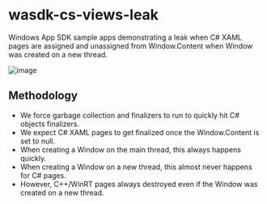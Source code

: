 # wasdk-cs-views-leak
Windows App SDK sample apps demonstrating a leak when C# XAML pages are assigned and unassigned from Window.Content when Window was created on a new thread.

![image](https://github.com/SamChaps/wasdk-cs-page-leak/assets/16784153/e492c44b-28f8-4413-a72c-2efb7e531f84)

## Methodology
- We force garbage collection and finalizers to run to quickly hit C# objects finalizers.
- We expect C# XAML pages to get finalized once the Window.Content is set to null.
- When creating a Window on the main thread, this always happens quickly.
- When creating a Window on a new thread, this almost never happens for C# pages.
- However, C++/WinRT pages always destroyed even if the Window was created on a new thread.
